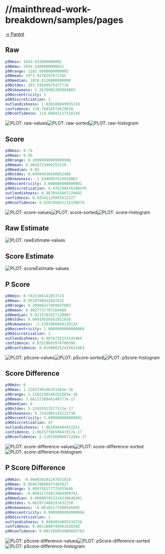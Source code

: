 
# //mainthread-work-breakdown/samples/pages

[→ Parent](../..)


## Raw


```yaml
p90min: 1643.932000000002
p90max: 2826.5400000000022
p90range: 1182.6080000000002
p90mean: 1973.9278297872345
p90median: 1878.8120000000008
p90stdev: 283.59549975477734
p90skewness: 1.2676905385064083
p90eccentricity: 1
p90discretization: 1
outlandishness: 1.026508049955319
confidence: 138.79434570629638
p90confidence: 114.66041117518148

```

![PLOT: raw-values](./raw/values.svg)![PLOT: raw-sorted](./raw/sorted.svg)![PLOT: raw-histogram](./raw/histogram.svg)
## Score


```yaml
p90min: 0.74
p90max: 0.95
p90range: 0.20999999999999996
p90mean: 0.9028723404255318
p90median: 0.92
p90stdev: 0.04994938588052466
p90skewness: -1.5440997624028863
p90eccentricity: 1.000000000000001
p90discretization: 4.476190476190476
outlandishness: 0.9876945067129681
confidence: 0.02542129955512227
p90confidence: 0.020195021176150674

```

![PLOT: score-values](./score/values.svg)![PLOT: score-sorted](./score/sorted.svg)![PLOT: score-histogram](./score/histogram.svg)
## Raw Estimate

![PLOT: rawEstimate-values](./rawEstimate/values.svg)
## Score Estimate

![PLOT: scoreEstimate-values](./scoreEstimate/values.svg)
## P Score


```yaml
p90min: 0.7421366141853724
p90max: 0.9519798931847432
p90range: 0.20984327899937083
p90mean: 0.9027737797204468
p90median: 0.9213762627120907
p90stdev: 0.04919558561011638
p90skewness: -1.5392966649130135
p90eccentricity: 1.0000000000000004
p90discretization: 1
outlandishness: 0.9876735153243469
confidence: 0.02519693974700398
p90confidence: 0.019890252415631863

```

![PLOT: pScore-values](./pScore/values.svg)![PLOT: pScore-sorted](./pScore/sorted.svg)![PLOT: pScore-histogram](./pScore/histogram.svg)
## Score Difference


```yaml
p90min: 0
p90max: 1.1102230246251565e-16
p90range: 1.1102230246251565e-16
p90mean: 3.6613738046148777e-17
p90median: 0
p90stdev: 5.21955523577521e-17
p90skewness: 0.7241005155222738
p90eccentricity: 1.000000000000001
p90discretization: 47
outlandishness: 1.062894484911551
confidence: 2.0615778659641917e-17
p90confidence: 2.110316806871246e-17

```

![PLOT: score-difference-values](./score-difference/values.svg)![PLOT: score-difference-sorted](./score-difference/sorted.svg)![PLOT: score-difference-histogram](./score-difference/histogram.svg)
## P Score Difference


```yaml
p90min: -0.004659281247631819
p90max: 0.004678896477403827
p90range: 0.009338177725035646
p90mean: -0.00011724913884999781
p90median: 0.000007953314230646491
p90stdev: 0.002871400293432258
p90skewness: -0.08185172508545695
p90eccentricity: 0.9999999999999994
p90discretization: 1
outlandishness: 0.8404054095234726
confidence: 0.0011880749461620102
p90confidence: 0.001160934988665783

```

![PLOT: pScore-difference-values](./pScore-difference/values.svg)![PLOT: pScore-difference-sorted](./pScore-difference/sorted.svg)![PLOT: pScore-difference-histogram](./pScore-difference/histogram.svg)
